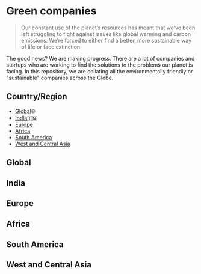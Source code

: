 # Green companies

> Our constant use of the planet’s resources has meant that we’ve been left struggling to fight against issues like global warming and carbon emissions. We’re forced to either find a better, more sustainable way of life or face extinction.

The good news? We are making progress. There are a lot of companies and startups who are working to find the solutions to the problems our planet is facing. In this repository, we are collating all the environmentally friendly or "sustainable" companies across the Globe. 

## Country/Region

- [Global](#global):globe_with_meridians:
- [India](#india):india:
- [Europe](#europe)
- [Africa](#africa)
- [South America](#south-america)
- [West and Central Asia](#west-and-central-asia)

## Global


## India


## Europe


## Africa


## South America


## West and Central Asia

